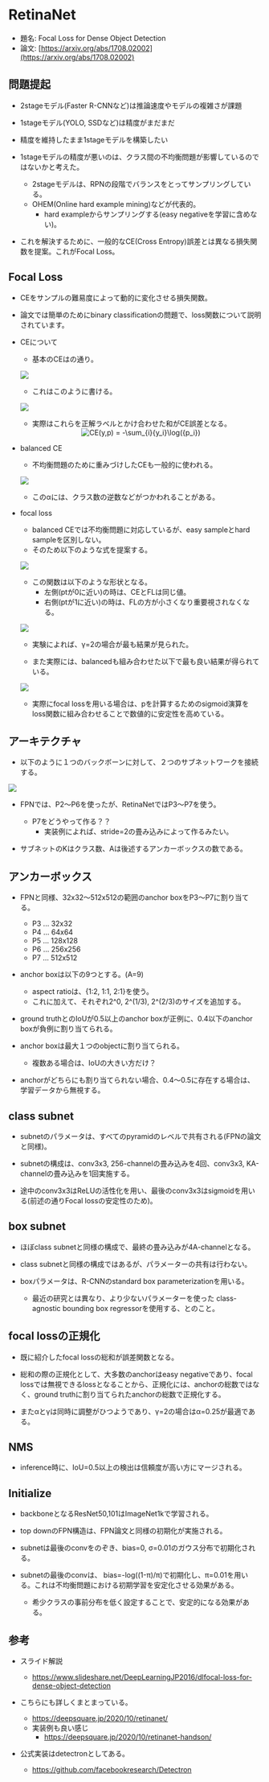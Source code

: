 # RetinaNet

- 題名: Focal Loss for Dense Object Detection
- 論文: [https://arxiv.org/abs/1708.02002](https://arxiv.org/abs/1708.02002)

## 問題提起

- 2stageモデル(Faster R-CNNなど)は推論速度やモデルの複雑さが課題
- 1stageモデル(YOLO, SSDなど)は精度がまだまだ
- 精度を維持したまま1stageモデルを構築したい

- 1stageモデルの精度が悪いのは、クラス間の不均衡問題が影響しているのではないかと考えた。
  - 2stageモデルは、RPNの段階でバランスをとってサンプリングしている。
  - OHEM(Online hard example mining)などが代表的。
    - hard exampleからサンプリングする(easy negativeを学習に含めない)。

- これを解決するために、一般的なCE(Cross Entropy)誤差とは異なる損失関数を提案。これがFocal Loss。

## Focal Loss

- CEをサンプルの難易度によって動的に変化させる損失関数。

- 論文では簡単のためにbinary classificationの問題で、loss関数について説明されています。

- CEについて
  - 基本のCEはの通り。

  ![](./img/retinanet_loss_func_ce.png)

  - これはこのように書ける。

  ![](./img/retinanet_loss_func_ce2.png)

  - 実際はこれらを正解ラベルとかけ合わせた和がCE誤差となる。

  <div style="text-align: center">
    <img src=
    "https://render.githubusercontent.com/render/math?math=%5Cdisplaystyle+CE%28y%2Cp%29+%3D+-%5Csum_%7Bi%7D%7By_i%7D%5Clog%28%7Bp_i%7D%29%0A" 
    alt="CE(y,p) = -\sum_{i}{y_i}\log({p_i})
    ">
  </div>

- balanced CE
  - 不均衡問題のために重みづけしたCEも一般的に使われる。

  ![](./img/retinanet_loss_func_balanced_ce.png)

  - このαには、クラス数の逆数などがつかわれることがある。

- focal loss
  - balanced CEでは不均衡問題に対応しているが、easy sampleとhard sampleを区別しない。
  - そのため以下のような式を提案する。

  ![](./img/retinanet_loss_func_focal_loss.png)

  - この関数は以下のような形状となる。
    - 左側(ptが0に近い)の時は、CEとFLは同じ値。
    - 右側(ptが1に近い)の時は、FLの方が小さくなり重要視されなくなる。

  ![](./img/retinanet_focal_loss_graph.png)

  - 実験によれば、γ=2の場合が最も結果が見られた。

  - また実際には、balancedも組み合わせた以下で最も良い結果が得られている。

  ![](./img/retinanet_loss_func_local_loss2.png)

  - 実際にfocal lossを用いる場合は、pを計算するためのsigmoid演算をloss関数に組み合わせることで数値的に安定性を高めている。

## アーキテクチャ

- 以下のように１つのバックボーンに対して、２つのサブネットワークを接続する。

![](./img/retinanet_architecture.png)

- FPNでは、P2～P6を使ったが、RetinaNetではP3～P7を使う。
  - P7をどうやって作る？？
    - 実装例によれば、stride=2の畳み込みによって作るみたい。

- サブネットのKはクラス数、Aは後述するアンカーボックスの数である。

## アンカーボックス

- FPNと同様、32x32～512x512の範囲のanchor boxをP3～P7に割り当てる。
  - P3 ... 32x32
  - P4 ... 64x64
  - P5 ... 128x128
  - P6 ... 256x256
  - P7 ... 512x512

- anchor boxは以下の9つとする。(A=9)
  - aspect ratioは、{1:2, 1:1, 2:1}を使う。
  - これに加えて、それぞれ2^0, 2^(1/3), 2^(2/3)のサイズを追加する。

- ground truthとのIoUが0.5以上のanchor boxが正例に、0.4以下のanchor boxが負例に割り当てられる。

- anchor boxは最大１つのobjectに割り当てられる。
  - 複数ある場合は、IoUの大きい方だけ？

- anchorがどちらにも割り当てられない場合、0.4～0.5に存在する場合は、学習データから無視する。

## class subnet

- subnetのパラメータは、すべてのpyramidのレベルで共有される(FPNの論文と同様)。

- subnetの構成は、conv3x3, 256-channelの畳み込みを4回、conv3x3, KA-channelの畳み込みを1回実施する。
- 途中のconv3x3はReLUの活性化を用い、最後のconv3x3はsigmoidを用いる(前述の通りFocal lossの安定性のため)。

## box subnet

- ほぼclass subnetと同様の構成で、最終の畳み込みが4A-channelとなる。

- class subnetと同様の構成ではあるが、パラメーターの共有は行わない。

- boxパラメータは、R-CNNのstandard box parameterizationを用いる。
  - 最近の研究とは異なり、より少ないパラメーターを使った class-agnostic bounding box regressorを使用する、とのこと。

## focal lossの正規化

- 既に紹介したfocal lossの総和が誤差関数となる。

- 総和の際の正規化として、大多数のanchorはeasy negativeであり、focal lossでは無視できるlossとなることから、正規化には、anchorの総数ではなく、ground truthに割り当てられたanchorの総数で正規化する。

- またαとγは同時に調整がひつようであり、γ=2の場合はα=0.25が最適である。

## NMS

- inference時に、IoU=0.5以上の検出は信頼度が高い方にマージされる。


## Initialize

- backboneとなるResNet50,101はImageNet1kで学習される。

- top downのFPN構造は、FPN論文と同様の初期化が実施される。

- subnetは最後のconvをのぞき、bias=0, σ=0.01のガウス分布で初期化される。

- subnetの最後のconvは、 bias=-log((1-π)/π)で初期化し、π=0.01を用いる。これは不均衡問題における初期学習を安定化させる効果がある。
  - 希少クラスの事前分布を低く設定することで、安定的になる効果がある。

## 参考

- スライド解説
  - https://www.slideshare.net/DeepLearningJP2016/dlfocal-loss-for-dense-object-detection

- こちらにも詳しくまとまっている。
  - https://deepsquare.jp/2020/10/retinanet/
  - 実装例も良い感じ
    - https://deepsquare.jp/2020/10/retinanet-handson/

- 公式実装はdetectronとしてある。
  - https://github.com/facebookresearch/Detectron